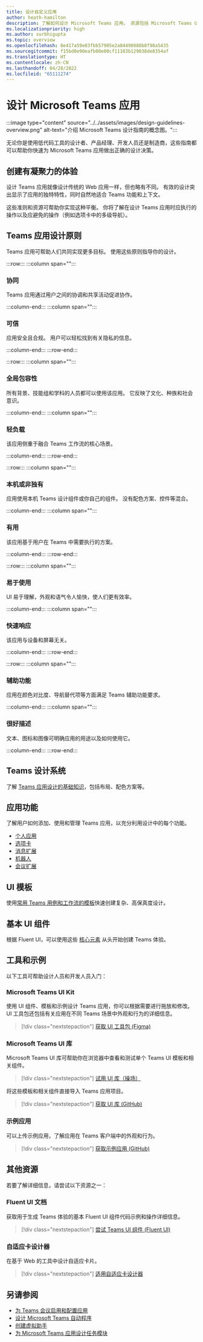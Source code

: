 ```yaml
---
title: 设计自定义应用
author: heath-hamilton
description: 了解如何设计 Microsoft Teams 应用。 资源包括 Microsoft Teams UI 工具包、最佳做法、示例等。
ms.localizationpriority: high
ms.author: surbhigupta
ms.topic: overview
ms.openlocfilehash: 8e417a59e03fbb57905e2a84490888b8f98a5435
ms.sourcegitcommit: f15bd0e90eafb00e00cf11183b129038de8354af
ms.translationtype: HT
ms.contentlocale: zh-CN
ms.lasthandoff: 04/28/2022
ms.locfileid: "65111274"
---
```

# <a name="designing-your-microsoft-teams-app"></a>设计 Microsoft Teams 应用

:::image type="content" source="../../assets/images/design-guidelines-overview.png" alt-text="介绍 Microsoft Teams 设计指南的概念图。":::

无论你是使用低代码工具的设计者、产品经理、开发人员还是制造商，这些指南都可以帮助你快速为 Microsoft Teams 应用做出正确的设计决策。

## <a name="creating-a-cohesive-experience"></a>创建有凝聚力的体验

设计 Teams 应用就像设计传统的 Web 应用一样，但也略有不同。 有效的设计突出显示了应用的独特特性，同时自然地适合 Teams 功能和上下文。

这些准则和资源可帮助你实现这种平衡。 你将了解在设计 Teams 应用时应执行的操作以及应避免的操作（例如选项卡中的多级导航）。

## <a name="teams-app-design-principles"></a>Teams 应用设计原则

Teams 应用可帮助人们共同实现更多目标。 使用这些原则指导你的设计。

:::row:::
   :::column span="":::

### <a name="collaborative"></a>协同

Teams 应用通过用户之间的协调和共享活动促进协作。

   :::column-end:::
   :::column span="":::

### <a name="trustworthy"></a>可信

应用安全且合规。 用户可以轻松找到有关隐私的信息。

   :::column-end:::
:::row-end:::

:::row:::
   :::column span="":::

### <a name="globally-inclusive"></a>全局包容性

所有背景、技能组和学科的人员都可以使用该应用。 它反映了文化、种族和社会意识。

   :::column-end:::
   :::column span="":::

### <a name="light"></a>轻负载

该应用侧重于融合 Teams 工作流的核心场景。

   :::column-end:::
:::row-end:::

:::row:::
   :::column span="":::

### <a name="native-or-distinct"></a>本机或非独有

应用使用本机 Teams 设计组件或你自己的组件。 没有配色方案、控件等混合。

   :::column-end:::
   :::column span="":::

### <a name="useful"></a>有用

该应用基于用户在 Teams 中需要执行的方案。

   :::column-end:::
:::row-end:::

:::row:::
   :::column span="":::

### <a name="easy-to-use"></a>易于使用

UI 易于理解，外观和语气令人愉快，使人们更有效率。

   :::column-end:::
   :::column span="":::

### <a name="responsive"></a>快速响应

该应用与设备和屏幕无关。

   :::column-end:::
:::row-end:::

:::row:::
   :::column span="":::

### <a name="accessible"></a>辅助功能

应用在颜色对比度、导航替代项等方面满足 Teams 辅助功能要求。

   :::column-end:::
   :::column span="":::

### <a name="well-described"></a>很好描述

文本、图标和图像可明确应用的用途以及如何使用它。

   :::column-end:::
:::row-end:::

## <a name="teams-design-system"></a>Teams 设计系统

了解 [Teams 应用设计的基础知识](design-teams-app-fundamentals.md)，包括布局、配色方案等。

## <a name="app-capabilities"></a>应用功能

了解用户如何添加、使用和管理 Teams 应用，以充分利用设计中的每个功能。

* [个人应用](../../concepts/design/personal-apps.md)
* [选项卡](../../tabs/design/tabs.md)
* [消息扩展](../../messaging-extensions/design/messaging-extension-design.md)
* [机器人](../../bots/design/bots.md)
* [会议扩展](../../apps-in-teams-meetings/design/designing-apps-in-meetings.md)

## <a name="ui-templates"></a>UI 模板

使用[常用 Teams 用例和工作流的模板](design-teams-app-ui-templates.md)快速创建复杂、高保真度设计。

## <a name="basic-ui-components"></a>基本 UI 组件

根据 Fluent UI，可以使用这些 [核心元素](design-teams-app-basic-ui-components.md) 从头开始创建 Teams 体验。

## <a name="tools-and-samples"></a>工具和示例

以下工具可帮助设计人员和开发人员入门：

### <a name="microsoft-teams-ui-kit"></a>Microsoft Teams UI Kit

使用 UI 组件、模板和示例设计 Teams 应用，你可以根据需要进行拖放和修改。 UI 工具包还包括有关应用在不同 Teams 场景中外观和行为的详细信息。

> [!div class="nextstepaction"]
> [获取 UI 工具包 (Figma) ](https://www.figma.com/community/file/916836509871353159)

### <a name="microsoft-teams-ui-library"></a>Microsoft Teams UI 库

Microsoft Teams UI 库可帮助你在浏览器中查看和测试单个 Teams UI 模板和相关组件。

> [!div class="nextstepaction"]
> [试用 UI 库（操场）](https://dev-int.teams.microsoft.com/storybook/main/index.html)

将这些模板和相关组件直接导入 Teams 应用项目。

> [!div class="nextstepaction"]
> [获取 UI 库 (GitHub) ](https://github.com/OfficeDev/microsoft-teams-ui-component-library)

### <a name="sample-app"></a>示例应用

可以上传示例应用，了解应用在 Teams 客户端中的外观和行为。

> [!div class="nextstepaction"]
> [获取示例应用 (GitHub) ](https://github.com/OfficeDev/Microsoft-Teams-Samples/tree/main/samples/tab-ui-templates/ts)

## <a name="other-resources"></a>其他资源

若要了解详细信息，请尝试以下资源之一：

### <a name="fluent-ui-documentation"></a>Fluent UI 文档

获取用于生成 Teams 体验的基本 Fluent UI 组件代码示例和操作详细信息。

> [!div class="nextstepaction"]
> [尝试 Teams UI 组件 (Fluent UI) ](https://fluentsite.z22.web.core.windows.net/)

### <a name="adaptive-cards-designer"></a>自适应卡设计器

在基于 Web 的工具中设计自适应卡片。

> [!div class="nextstepaction"]
> [适用自适应卡设计器](https://adaptivecards.io/designer/)

## <a name="see-also"></a>另请参阅

* [为 Teams 会议启用和配置应用](../../apps-in-teams-meetings/enable-and-configure-your-app-for-teams-meetings.md)
* [设计 Microsoft Teams 自动程序](~/bots/design/bots.md)
* [创建虚拟助手](~/samples/virtual-assistant.md)
* [为 Microsoft Teams 应用设计任务模块](~/task-modules-and-cards/task-modules/design-teams-task-modules.md)

